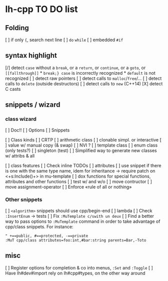# lh-cpp TO DO list

## Folding

 [ ] if only `{`, search next line
 [ ] `do` `while`
 [ ] embedded `#if`

## syntax highlight

 [/] detect `case` without a `break`, or a `return`, or `continue`, or a
 `goto`, or `[[fallthrough]]`
    * `break;} case` is incorrectly recognized
    * `default` is not recognized
 [ ] detect raw pointers
 [ ] detect calls to `malloc`/`free`/...
 [ ] detect calls to `delete` (outside destructors)
 [ ] detect calls to `new` (C++14)
 [X] detect C casts

## snippets / wizard

### class wizard

 [ ] Doc!!
    [ ]  Options
    [ ]  Snippets

 [ ] Class kinds
    [ ] CRTP
    [ ] arithmetic class
    [ ] clonable simpl. or interactive
    [ ] value w/ manual copy (& swap)
    [ ] NVI ?
    [ ] template class
    [ ] enum class (only tests?)
    [ ] singleton (test)
    [ ] Simplified way to generate new classes w/ attribs & all

 [ ] class features
    [ ] Check inline TODOs
    [ ] attributes
        [ ] use snippet if there is one with the same type name, idem for
          inheritance -> require patch on <+s:Include()+> in mu-template
    [ ] dox functions for special functions, attributes and other functions
        [ ] test w/ and w/o
    [ ] move contructor
    [ ] move assignment-operator
    [ ] Enforce «rule of all or nothing»

### Other snippets
 [ ] `<algorithm>` snippets should use cpp/begin-end
 [ ] lambda
 [ ] Check `:InsertEnum` -> tests
 [ ] Fix `:MuTemplate c/swith un deux`
 [ ] Find a better way to pass options to `:MuTemplate` command in order to take
   advantage of cpp/class snippets. For instance:

   ```
   " +==public, #==protected, -==private
   :MuT cpp/class attributes=foo:int,#bar:string parents=Bar,-Toto
   ```

## misc

 [ ] Register options for completion & co into menus, `:Set` and `:Toggle`
 [ ] Have lh#dev#import rely on lh#cpp#types, on the other way around
